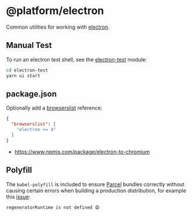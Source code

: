 # @platform/electron
Common utilities for working with [electron](https://electronjs.org).

## Manual Test
To run an electron test shell, see the [electron-test](../electron-test/README.md) module:

```bash
cd electron-test
yarn ui start
```


## package.json
Optionally add a [browserslist](https://github.com/browserslist/browserslist) reference:
```json
{
  "browserslist": [
    "electron >= 4"
  ]
}
```
- https://www.npmjs.com/package/electron-to-chromium

## Polyfill
The `babel-polyfill` is included to ensure [Parcel](https://parceljs.org) bundles correctly without causing certain errors when building a production distribution, for example  this [issue](https://github.com/parcel-bundler/parcel/issues/871#issuecomment-367899522):

```
regeneratorRuntime is not defined 😩
```


<p>&nbsp;<p>
<p>&nbsp;<p>

